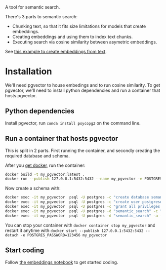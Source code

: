 A tool for semantic search.

There's 3 parts to semantic search:
- Chunking text, so that it fits size limitations for models that create embeddings.
- Creating embeddings and using them to index text chunks.
- Executing search via cosine similarity between asymetric embeddings.

See [this example to create embeddings from text](./embeddings_scratch.ipynb).

# Installation

We'll need pgvector to house embedings and to run cosine similarity. To get pgvector, we'll need to install python dependencies and run a container that hosts pgvector.

## Python dependencies
Install pgvector, run `conda install psycopg2` on the command line.

## Run a container that hosts pgvector
This is split in 2 parts. First running the container, and secondly creating the required database and schema.

After you [get docker](https://docs.docker.com/desktop/install/mac-install/), run the container:

```bash
docker build -t my_pgvector:latest .
docker run --publish 127.0.0.1:5432:5432 --name my_pgvector -e POSTGRES_PASSWORD=123456 -d my_pgvector
```

Now create a schema with:

```bash
docker exec -it my_pgvector  psql -U postgres -c "create database semantic_search;"
docker exec -it my_pgvector  psql -U postgres -c "create user postgresql password '123456';"
docker exec -it my_pgvector  psql -U postgres -c "grant all privileges on DATABASE semantic_search to postgresql;"
docker exec -it my_pgvector  psql -U postgres -d "semantic_search" -c "create extension vector;"
docker exec -it my_pgvector  psql -U postgres -d "semantic_search" -a -f "/ddl/semantic_search/make_db.sql"
```

You can stop your container with `docker container stop my_pgvector` and restart it anytime with `docker start --publish 127.0.0.1:5432:5432 --detach -e POSTGRES_PASSWORD=123456 my_pgvector`

## Start coding

Follow [the embeddings notebook](./embeddings_scratch.ipynb) to get started coding.
